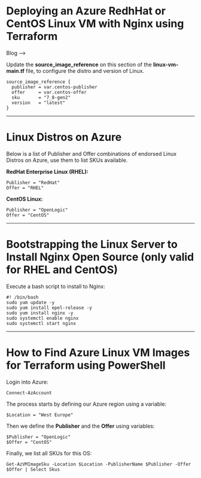 # Deploying an Azure RedhHat or CentOS Linux VM with Nginx using Terraform

Blog --> 

Update the **source_image_reference** on this section of the **linux-vm-main.tf** file, to configure the distro and version of Linux.

```
source_image_reference {
  publisher = var.centos-publisher
  offer     = var.centos-offer
  sku       = "7_8-gen2" 
  version   = "latest"
}
```

---

# Linux Distros on Azure

Below is a list of Publisher and Offer combinations of endorsed Linux Distros on Azure, use them to list SKUs available.

**RedHat Enterprise Linux (RHEL):**

```
Publisher = "RedHat"
Offer = "RHEL"
```

**CentOS Linux:**

```
Publisher = "OpenLogic"
Offer = "CentOS"
```

---

# Bootstrapping the Linux Server to Install Nginx Open Source (only valid for RHEL and CentOS)

Execute a bash script to install to Nginx:

```
#! /bin/bash
sudo yum update -y
sudo yum install epel-release -y
sudo yum install nginx -y
sudo systemctl enable nginx
sudo systemctl start nginx
```

----

# How to Find Azure Linux VM Images for Terraform using PowerShell

Login into Azure: 

```
Connect-AzAccount
```

The process starts by defining our Azure region using a variable:

```
$Location = "West Europe"
```

Then we define the **Publisher** and the **Offer** using variables: 

```
$Publisher = "OpenLogic"
$Offer = "CentOS"
```

Finally, we list all SKUs for this OS:

```
Get-AzVMImageSku -Location $Location -PublisherName $Publisher -Offer $Offer | Select Skus
```
